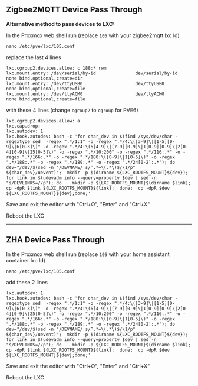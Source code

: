 ## Zigbee2MQTT Device Pass Through ##


**Alternative method to pass devices to LXC:**

In the Proxmox web shell run (replace `105` with your zigbee2mqtt lxc Id)
```
nano /etc/pve/lxc/105.conf
```
replace the last 4 lines
```
lxc.cgroup2.devices.allow: c 188:* rwm
lxc.mount.entry: /dev/serial/by-id               dev/serial/by-id        none bind,optional,create=dir
lxc.mount.entry: /dev/ttyUSB0                    dev/ttyUSB0             none bind,optional,create=file
lxc.mount.entry: /dev/ttyACM0                    dev/ttyACM0             none bind,optional,create=file
```
with these 4 lines (change `cgroup2` to `cgroup` for PVE6)
```
lxc.cgroup2.devices.allow: a
lxc.cap.drop: 
lxc.autodev: 1
lxc.hook.autodev: bash -c 'for char_dev in $(find /sys/dev/char -regextype sed  -regex ".*/1:1" -o -regex ".*/4:\([3-9]\|[1-5][0-9]\|6[0-3]\)" -o -regex ".*/4:\(6[4-9]\|[7-9][0-9]\|1[0-9][0-9]\|2[0-4][0-9]\|25[0-5]\)" -o -regex ".*/10:200" -o -regex ".*/116:.*" -o -regex ".*/166:.*" -o -regex ".*/180:\([0-9]\|1[0-5]\)" -o -regex ".*/188:.*" -o -regex ".*/189:.*" -o -regex ".*/24[0-2]:.*"); do  dev="/dev/$(sed -n "/DEVNAME/ s/^.*=\(.*\)$/\1/p" ${char_dev}/uevent)";  mkdir -p $(dirname ${LXC_ROOTFS_MOUNT}${dev});  for link in $(udevadm info --query=property $dev | sed -n "s/DEVLINKS=//p"); do    mkdir -p ${LXC_ROOTFS_MOUNT}$(dirname $link);    cp -dpR $link ${LXC_ROOTFS_MOUNT}${link};  done;  cp -dpR $dev ${LXC_ROOTFS_MOUNT}${dev};done;'
```
Save and exit the editor with "Ctrl+O", "Enter" and "Ctrl+X"

Reboot the LXC
________________________________________________________________________________________________________________________________________

## ZHA Device Pass Through ##

In the Proxmox web shell run (replace `105` with your home assistant container lxc Id)
```
nano /etc/pve/lxc/105.conf
```
add these 2 lines
```
lxc.autodev: 1
lxc.hook.autodev: bash -c 'for char_dev in $(find /sys/dev/char -regextype sed  -regex ".*/1:1" -o -regex ".*/4:\([3-9]\|[1-5][0-9]\|6[0-3]\)" -o -regex ".*/4:\(6[4-9]\|[7-9][0-9]\|1[0-9][0-9]\|2[0-4][0-9]\|25[0-5]\)" -o -regex ".*/10:200" -o -regex ".*/116:.*" -o -regex ".*/166:.*" -o -regex ".*/180:\([0-9]\|1[0-5]\)" -o -regex ".*/188:.*" -o -regex ".*/189:.*" -o -regex ".*/24[0-2]:.*"); do  dev="/dev/$(sed -n "/DEVNAME/ s/^.*=\(.*\)$/\1/p" ${char_dev}/uevent)";  mkdir -p $(dirname ${LXC_ROOTFS_MOUNT}${dev});  for link in $(udevadm info --query=property $dev | sed -n "s/DEVLINKS=//p"); do    mkdir -p ${LXC_ROOTFS_MOUNT}$(dirname $link);    cp -dpR $link ${LXC_ROOTFS_MOUNT}${link};  done;  cp -dpR $dev ${LXC_ROOTFS_MOUNT}${dev};done;'
```
Save and exit the editor with "Ctrl+O", "Enter" and "Ctrl+X"

Reboot the LXC








